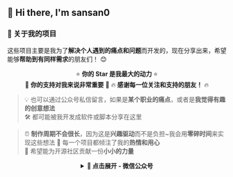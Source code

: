 ## 👋 Hi there, I'm sansan0


### 🚀 关于我的项目

这些项目主要是我为了**解决个人遇到的痛点和问题**而开发的，现在分享出来，希望能够**帮助到有同样需求**的朋友们！ 😊

<div align="center">

⭐ **你的 Star 是我最大的动力** ⭐  
💪 **你的支持对我来说非常重要** 💪
🔥 **感谢每一位关注和支持的朋友！** 🔥

</div>



> 💡 也可以通过公众号私信留言，如果是**某个职业的痛点**，或者是**我觉得有趣的创意想法**  
> 🛠️ 都可能被我开发成软件或脚本分享在这里

> ⏰ **制作周期不会很长**，因为这是**兴趣驱动**而不是负担~我会用**零碎时间**来实现这些想法
> 💝 每一个项目都倾注了我的**热情和用心**  
> 🌟 希望能为开源社区贡献一份**小小的力量**


<div align="center">


<details>
<summary><strong>🔽 点击展开 - 微信公众号</strong></summary>

<br>

![微信公众号](_image/weixin.png)

</details>

</div>
